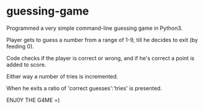 # guessing-game
Programmed a very simple command-line guessing game in Python3.

Player gets to guess a number from a range of 1-9, till he decides to exit (by feeding 0).

Code checks if the player is correct or wrong, and if he's correct a point is added to score.

Either way a number of tries is incremented.

When he exits a ratio of 'correct guesses':'tries' is presented.


ENJ0Y THE G4ME =)

